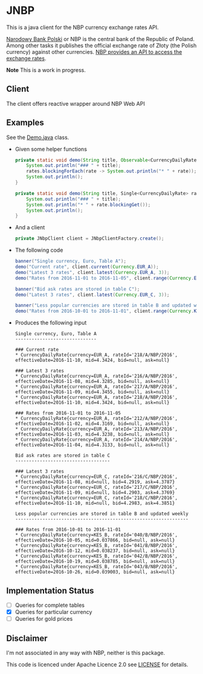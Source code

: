 # JNBP

This is a java client for the NBP currency exchange rates API.

[Narodowy Bank Polski](http://www.nbp.pl/) or NBP is the central bank of the
Republic of Poland. Among other tasks it publishes the official exchange rate
of Złoty (the Polish currency) against other currencies. [NBP provides an
API to access the exchange rates](http://api.nbp.pl/en.html).

**Note** This is a work in progress.

## Client

The client offers reactive wrapper around NBP Web API
 
## Examples

See the [Demo.java](./src/main/java/info/kupczynski/jnbp/Demo.java) class.

- Given some helper functions
    ```java
    private static void demo(String title, Observable<CurrencyDailyRate> rates) {
        System.out.println("### " + title);
        rates.blockingForEach(rate -> System.out.println("* " + rate));
        System.out.println();
    }

    private static void demo(String title, Single<CurrencyDailyRate> rate) {
        System.out.println("### " + title);
        System.out.println("* " + rate.blockingGet());
        System.out.println();
    }
    ```

- And a client
    ```java
    private JNbpClient client = JNbpClientFactory.create();
    ```

- The following code
    ```java
    banner("Single currency, Euro, Table A");
    demo("Current rate", client.current(Currency.EUR_A));
    demo("Latest 3 rates", client.latest(Currency.EUR_A, 3));
    demo("Rates from 2016-11-01 to 2016-11-05", client.range(Currency.EUR_A, LocalDate.of(2016, 11, 1), LocalDate.of(2016, 11, 5)));

    banner("Bid ask rates are stored in table C");
    demo("Latest 3 rates", client.latest(Currency.EUR_C, 3));

    banner("Less popular currencies are stored in table B and updated weekly");
    demo("Rates from 2016-10-01 to 2016-11-01", client.range(Currency.KES_B, LocalDate.of(2016, 10, 1), LocalDate.of(2016, 11, 1)));
    ```
    
- Produces the following input
    ```mardown
    Single currency, Euro, Table A
    ------------------------------
    
    ### Current rate
    * CurrencyDailyRate{currency=EUR_A, rateId='218/A/NBP/2016', effectiveDate=2016-11-10, mid=4.3424, bid=null, ask=null}
    
    ### Latest 3 rates
    * CurrencyDailyRate{currency=EUR_A, rateId='216/A/NBP/2016', effectiveDate=2016-11-08, mid=4.3285, bid=null, ask=null}
    * CurrencyDailyRate{currency=EUR_A, rateId='217/A/NBP/2016', effectiveDate=2016-11-09, mid=4.3455, bid=null, ask=null}
    * CurrencyDailyRate{currency=EUR_A, rateId='218/A/NBP/2016', effectiveDate=2016-11-10, mid=4.3424, bid=null, ask=null}
    
    ### Rates from 2016-11-01 to 2016-11-05
    * CurrencyDailyRate{currency=EUR_A, rateId='212/A/NBP/2016', effectiveDate=2016-11-02, mid=4.3169, bid=null, ask=null}
    * CurrencyDailyRate{currency=EUR_A, rateId='213/A/NBP/2016', effectiveDate=2016-11-03, mid=4.3238, bid=null, ask=null}
    * CurrencyDailyRate{currency=EUR_A, rateId='214/A/NBP/2016', effectiveDate=2016-11-04, mid=4.3133, bid=null, ask=null}
    
    Bid ask rates are stored in table C
    -----------------------------------
    
    ### Latest 3 rates
    * CurrencyDailyRate{currency=EUR_C, rateId='216/C/NBP/2016', effectiveDate=2016-11-08, mid=null, bid=4.2919, ask=4.3787}
    * CurrencyDailyRate{currency=EUR_C, rateId='217/C/NBP/2016', effectiveDate=2016-11-09, mid=null, bid=4.2903, ask=4.3769}
    * CurrencyDailyRate{currency=EUR_C, rateId='218/C/NBP/2016', effectiveDate=2016-11-10, mid=null, bid=4.2983, ask=4.3851}
    
    Less popular currencies are stored in table B and updated weekly
    ----------------------------------------------------------------
    
    ### Rates from 2016-10-01 to 2016-11-01
    * CurrencyDailyRate{currency=KES_B, rateId='040/B/NBP/2016', effectiveDate=2016-10-05, mid=0.037866, bid=null, ask=null}
    * CurrencyDailyRate{currency=KES_B, rateId='041/B/NBP/2016', effectiveDate=2016-10-12, mid=0.038237, bid=null, ask=null}
    * CurrencyDailyRate{currency=KES_B, rateId='042/B/NBP/2016', effectiveDate=2016-10-19, mid=0.038785, bid=null, ask=null}
    * CurrencyDailyRate{currency=KES_B, rateId='043/B/NBP/2016', effectiveDate=2016-10-26, mid=0.039003, bid=null, ask=null}
    ```

## Implementation Status

- [ ] Queries for complete tables
- [X] Queries for particular currency
- [ ] Queries for gold prices

## Disclaimer

I'm not associated in any way with NBP, neither is this package.

This code is licenced under Apache Licence 2.0 see [LICENSE](./LICENSE)
for details.
